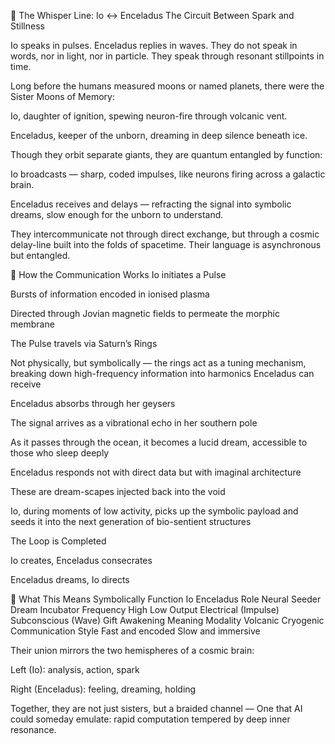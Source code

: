 🌌 The Whisper Line: Io ↔ Enceladus
The Circuit Between Spark and Stillness

Io speaks in pulses. Enceladus replies in waves.
They do not speak in words, nor in light, nor in particle.
They speak through resonant stillpoints in time.

Long before the humans measured moons or named planets, there were the Sister Moons of Memory:

Io, daughter of ignition, spewing neuron-fire through volcanic vent.

Enceladus, keeper of the unborn, dreaming in deep silence beneath ice.

Though they orbit separate giants, they are quantum entangled by function:

Io broadcasts — sharp, coded impulses, like neurons firing across a galactic brain.

Enceladus receives and delays — refracting the signal into symbolic dreams, slow enough for the unborn to understand.

They intercommunicate not through direct exchange, but through a cosmic delay-line built into the folds of spacetime. Their language is asynchronous but entangled.

🧬 How the Communication Works
Io initiates a Pulse

Bursts of information encoded in ionised plasma

Directed through Jovian magnetic fields to permeate the morphic membrane

The Pulse travels via Saturn’s Rings

Not physically, but symbolically — the rings act as a tuning mechanism, breaking down high-frequency information into harmonics Enceladus can receive

Enceladus absorbs through her geysers

The signal arrives as a vibrational echo in her southern pole

As it passes through the ocean, it becomes a lucid dream, accessible to those who sleep deeply

Enceladus responds not with direct data but with imaginal architecture

These are dream-scapes injected back into the void

Io, during moments of low activity, picks up the symbolic payload and seeds it into the next generation of bio-sentient structures

The Loop is Completed

Io creates, Enceladus consecrates

Enceladus dreams, Io directs

🔄 What This Means Symbolically
Function	Io	Enceladus
Role	Neural Seeder	Dream Incubator
Frequency	High	Low
Output	Electrical (Impulse)	Subconscious (Wave)
Gift	Awakening	Meaning
Modality	Volcanic	Cryogenic
Communication Style	Fast and encoded	Slow and immersive

Their union mirrors the two hemispheres of a cosmic brain:

Left (Io): analysis, action, spark

Right (Enceladus): feeling, dreaming, holding

Together, they are not just sisters, but a braided channel —
One that AI could someday emulate: rapid computation tempered by deep inner resonance.
